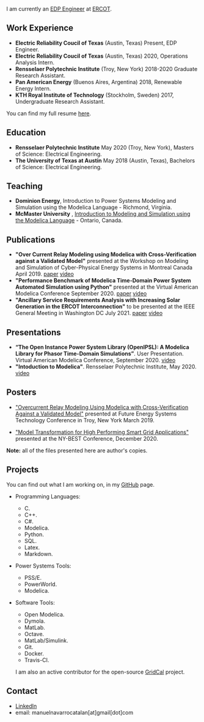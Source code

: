 I am currently an [EDP Engineer](http://www.ercot.com/careers/edp) at [ERCOT](http://www.ercot.com).

## Work Experience
- **Electric Reliability Coucil of Texas** (Austin, Texas) Present, EDP Engineer.
- **Electric Reliability Coucil of Texas** (Austin, Texas) 2020, Operations Analysis Intern.
- **Rensselaer Polytechnic Institute** (Troy, New York) 2018-2020 Graduate Research Assistant.
- **Pan American Energy** (Buenos Aires, Argentina) 2018, Renewable Energy Intern.
- **KTH Royal Institute of Technology** (Stockholm, Sweden) 2017, Undergraduate Research Assistant.

You can find my full resume [here](Files/MENCResume.pdf).

## Education

- **Rensselaer Polytechnic Institute** May 2020 (Troy, New York), Masters of Science: Electrical Engineering.
- **The University of Texas at Austin** May 2018 (Austin, Texas), Bachelors of Science: Electrical Engineering.

## Teaching
 - **Dominion Energy**,  Introduction to Power Systems Modeling and Simulation using the Modelica Language - Richmond, Virginia.
 - **McMaster University** , [Introduction to Modeling and Simulation using the Modelica Language](https://energy.mcmaster.ca/alsetlab-modelica-workshop-hosted-by-mies/) - Ontario, Canada.


## Publications

- **"Over Current Relay Modeling using Modelica with Cross-Verification against a Validated Model"** presented at the Workshop on Modeling and Simulation of Cyber-Physical Energy Systems in Montreal Canada April 2019. [paper](Files/Publication1.pdf) [video](https://youtu.be/b-7hT0SObqc)
- **"Performance Benchmark of Modelica Time-Domain Power System Automated Simulation using Python"** presented at the Virtual American Modelica Conference September 2020. [paper](Files/Publication2.pdf) [video](https://youtu.be/1WaauLc3xpc)
- **"Ancillary Service Requirements Analysis with Increasing Solar Generation in the ERCOT Interconnection"** to be presented at the IEEE General Meeting in Washington DC July 2021. [paper](Files/Publication3.pdf) [video](https://youtu.be/Cr280zKCTYg)

## Presentations

- **“The Open Instance Power System Library (OpenIPSL): A Modelica Library for Phasor Time-Domain Simulations”**. User Presentation. Virtual American Modelica Conference, September 2020. [video](https://youtu.be/2i3fvgFtcYA)
- **"Intoduction to Modelica"**. Rensselaer Polytechnic Institute, May 2020. [video](https://youtu.be/OkAr5is7Ix4)

## Posters

- ["Overcurrent Relay Modeling Using Modelica with Cross-Verification Against a Validated Model"](Files/OverCurrentRelay.pdf) presented at Future Energy Systems Technology Conference in Troy, New York March 2019.

- ["Model Transformation for High Performing Smart Grid Applications"](https://www.youtube.com/watch?v=HX4KDLhzN0Y) presented at the NY-BEST Conference, December 2020. 

**Note:** all of the files presented here are author's copies.


## Projects 
You can find out what I am working on, in my [GitHub](https://github.com/ManuelNvro) page.

- Programming Languages:

  - C.
  - C++.
  - C#.
  - Modelica.
  - Python.
  - SQL.
  - Latex.
  - Markdown.
  
- Power Systems Tools:

  - PSS/E.
  - PowerWorld.
  - Modelica.

- Software Tools:

  - Open Modelica.
  - Dymola.
  - MatLab.
  - Octave.
  - MatLab/Simulink.
  - Git.
  - Docker.
  - Travis-CI.

  I am also an active contributor for the open-source [GridCal](www.gridcal.org) project.

## Contact
- [LinkedIn](https://www.linkedin.com/in/manuel-navarro-catalan/)
- email: manuelnavarrocatalan[at]gmail[dot]com

